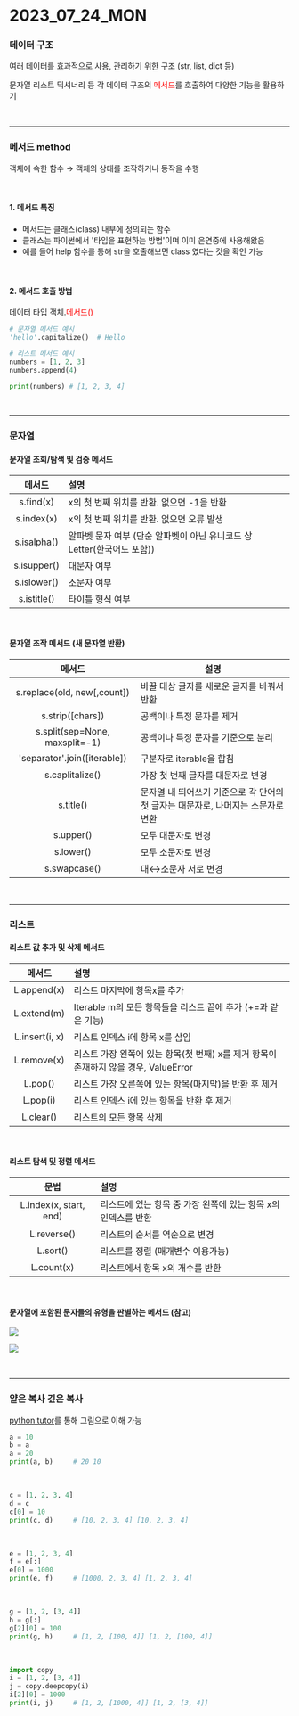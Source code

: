 # 2023_07_24_MON

### 데이터 구조

여러 데이터를 효과적으로 사용, 관리하기 위한 구조 (str, list, dict 등)

문자열 리스트 딕셔너리 등 각 데이터 구조의 <span style="color:red">메서드</span>를 호출하여 다양한 기능을 활용하기

<br/>

---

### 메서드 method

객체에 속한 함수 → 객체의 상태를 조작하거나 동작을 수행

<br/>

#### 1. 메서드 특징

- 메서드는 클래스(class) 내부에 정의되는 함수
- 클래스는 파이썬에서 '타입을 표현하는 방법'이며 이미 은연중에 사용해왔음
- 예를 들어 help 함수를 통해 str을 호출해보면 class 였다는 것을 확인 가능

<br/>

#### 2.  메서드 호출 방법

데이터 타입 객체.<span style ="color:red">메서드()</span> 

```python
# 문자열 메서드 예시
'hello'.capitalize()  # Hello

# 리스트 메서드 예시
numbers = [1, 2, 3]
numbers.append(4)

print(numbers) # [1, 2, 3, 4]
```

<br/>

---

### 문자열

#### 문자열 조회/탐색 및 검증 메서드

|   메서드    | 설명                                                         |
| :---------: | :----------------------------------------------------------- |
|  s.find(x)  | x의 첫 번째 위치를 반환. 없으면 -1을 반환                    |
| s.index(x)  | x의 첫 번째 위치를 반환. 없으면 오류 발생                    |
| s.isalpha() | 알파벳 문자 여부 (단순 알파벳이 아닌 유니코드 상 Letter(한국어도 포함)) |
| s.isupper() | 대문자 여부                                                  |
| s.islower() | 소문자 여부                                                  |
| s.istitle() | 타이틀 형식 여부                                             |

<br/>

#### 문자열 조작 메서드 (새 문자열 반환)

|             메서드             | 설명                                                         |
| :----------------------------: | ------------------------------------------------------------ |
|  s.replace(old, new[,count])   | 바꿀 대상 글자를 새로운 글자를 바꿔서 반환                   |
|        s.strip([chars])        | 공백이나 특정 문자를 제거                                    |
| s.split(sep=None, maxsplit=-1) | 공백이나 특정 문자를 기준으로 분리                           |
|  'separator'.join([iterable])  | 구분자로 iterable을 합침                                     |
|        s.caplitalize()         | 가장 첫 번째 글자를 대문자로 변경                            |
|           s.title()            | 문자열 내 띄어쓰기 기준으로 각 단어의 첫 글자는 대문자로, 나머지는 소문자로 변환 |
|           s.upper()            | 모두 대문자로 변경                                           |
|           s.lower()            | 모두 소문자로 변경                                           |
|          s.swapcase()          | 대↔소문자 서로 변경                                          |

<br/>

---

### 리스트

#### 리스트 값 추가 및 삭제 메서드

|     메서드     | 설명                                                         |
| :------------: | :----------------------------------------------------------- |
|  L.append(x)   | 리스트 마지막에 항목x를 추가                                 |
|  L.extend(m)   | Iterable m의 모든 항목들을 리스트 끝에 추가 (+=과 같은 기능) |
| L.insert(i, x) | 리스트 인덱스 i에 항목 x를 삽입                              |
|  L.remove(x)   | 리스트 가장 왼쪽에 있는 항목(첫 번째) x를 제거 항목이 존재하지 않을 경우, ValueError |
|    L.pop()     | 리스트 가장 오른쪽에 있는 항목(마지막)을 반환 후 제거        |
|    L.pop(i)    | 리스트 인덱스 i에 있는 항목을 반환 후 제거                   |
|   L.clear()    | 리스트의 모든 항목 삭제                                      |

<br/>

#### 리스트 탐색 및 정렬 메서드

|          문법          | 설명                                                         |
| :--------------------: | :----------------------------------------------------------- |
| L.index(x, start, end) | 리스트에 있는 항목 중 가장 왼쪽에 있는 항목 x의 인덱스를 반환 |
|      L.reverse()       | 리스트의 순서를 역순으로 변경                                |
|        L.sort()        | 리스트를 정렬 (매개변수 이용가능)                            |
|       L.count(x)       | 리스트에서 항목 x의 개수를 반환                              |

<br/>

#### 문자열에 포함된 문자들의 유형을 판별하는 메서드 (참고)

![](https://img1.daumcdn.net/thumb/R1280x0/?scode=mtistory2&fname=https%3A%2F%2Fblog.kakaocdn.net%2Fdn%2FbeTNDT%2Fbtsoz79K4kZ%2FVm2UJa1G0mUbIopK0ghKP1%2Fimg.png)

![](https://img1.daumcdn.net/thumb/R1280x0/?scode=mtistory2&fname=https%3A%2F%2Fblog.kakaocdn.net%2Fdn%2FbdZkjZ%2FbtsoxxamFPu%2FEkNkqUgibWm2QTIcSLlMw0%2Fimg.png)

<br/>

---

### 얕은 복사 깊은 복사

[python tutor](https://pythontutor.com/python-debugger.html#mode=edit)를 통해 그림으로 이해 가능

```python
a = 10
b = a
a = 20
print(a, b)		# 20 10
```

<br/>

```python
c = [1, 2, 3, 4]
d = c
c[0] = 10
print(c, d)		# [10, 2, 3, 4] [10, 2, 3, 4]
```

<br/>

```python
e = [1, 2, 3, 4]
f = e[:]
e[0] = 1000
print(e, f)		# [1000, 2, 3, 4] [1, 2, 3, 4]
```

<br/>

```python
g = [1, 2, [3, 4]]
h = g[:]
g[2][0] = 100
print(g, h)		# [1, 2, [100, 4]] [1, 2, [100, 4]]
```

<br/>

```python
import copy
i = [1, 2, [3, 4]]
j = copy.deepcopy(i)
i[2][0] = 1000
print(i, j) 	# [1, 2, [1000, 4]] [1, 2, [3, 4]]
```

<br/>



